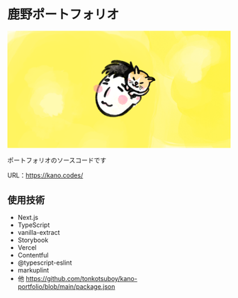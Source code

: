 
# 鹿野ポートフォリオ

![](public/ogimage.png)

ポートフォリオのソースコードです

URL：https://kano.codes/

## 使用技術

- Next.js
- TypeScript
- vanilla-extract
- Storybook
- Vercel
- Contentful
- @typescript-eslint
- markuplint
- 他 https://github.com/tonkotsuboy/kano-portfolio/blob/main/package.json
 

